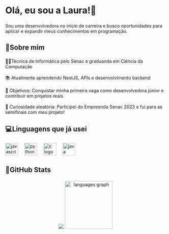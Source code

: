 <h1 align="left">Olá, eu sou a Laura!👋</h1>

###

<p align="left">Sou uma desenvolvedora no início de carreira e busco oportunidades para aplicar e expandir meus conhecimentos em programação.</p>

###

<h2 align="left">💜Sobre mim</h2>

###

<p align="left">👩‍🎓Técnica de Informática pelo Senac e graduanda em Ciência da Computação<br><br>📚 Atualmente aprendendo NestJS, APIs e desenvolvimento backend<br><br>🎯 Objetivos: Conquistar minha primeira vaga como desenvolvedora júnior e contribuir em projetos reais<br><br>🎲 Curiosidade aleatória: Participei do Empreenda Senac 2023 e fui para as semifinais com meu projeto!</p>

###

<h2 align="left">💻Linguagens que já usei</h2>

###

<div align="left">
  <img src="https://cdn.jsdelivr.net/gh/devicons/devicon/icons/javascript/javascript-original.svg" height="40" alt="javascript logo"  />
  <img width="12" />
  <img src="https://cdn.jsdelivr.net/gh/devicons/devicon/icons/python/python-original.svg" height="40" alt="python logo"  />
  <img width="12" />
  <img src="https://cdn.jsdelivr.net/gh/devicons/devicon/icons/c/c-original.svg" height="40" alt="c logo"  />
  <img width="12" />
  <img src="https://cdn.jsdelivr.net/gh/devicons/devicon/icons/java/java-original.svg" height="40" alt="java logo"  />
</div>

###

<h2 align="left">🌟GitHub Stats</h2>

###

<div align="center">
   <img src="https://github-readme-stats.vercel.app/api?
     username=lauracoelho0412&hide_title=false&layout=compact&card_width=320&langs_count=5&theme=dracula&hide_border=false&order=2" />
  <img src="https://github-readme-stats.vercel.app/api/top-langs?username=lauracoelho0412&locale=en&hide_title=false&layout=compact&card_width=320&langs_count=5&theme=dracula&hide_border=false&order=2" height="150" alt="languages graph"  />
</div>

###

